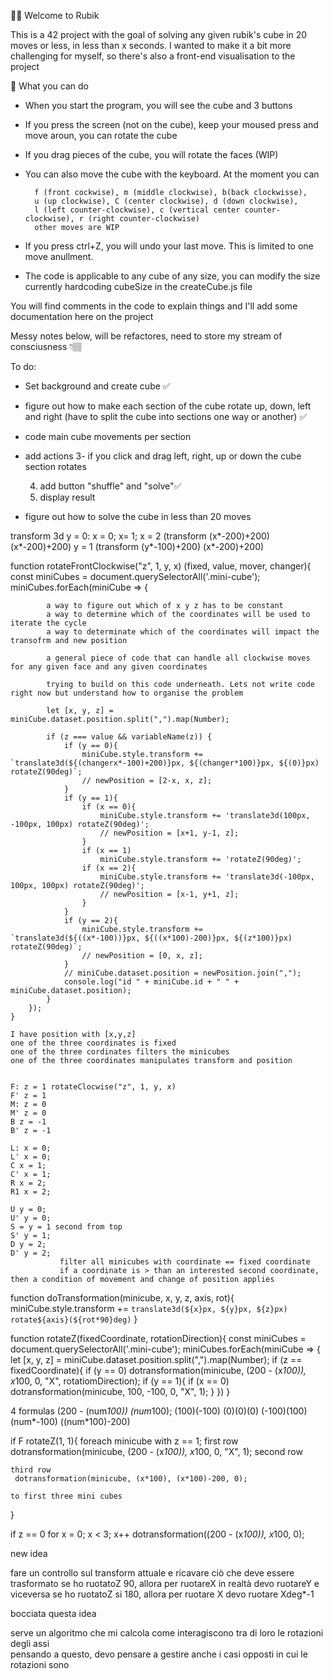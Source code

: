 👋🏻 Welcome to Rubik 

This is a 42 project with the goal of solving any given rubik's cube in 20 moves or less, in less than x seconds. 
I wanted to make it a bit more challenging for myself, so there's also a front-end visualisation to the project

🧊 What you can do 

- When you start the program, you will see the cube and 3 buttons 
- If you press the screen (not on the cube), keep your moused press and move aroun, you can rotate the cube
- If you drag pieces of the cube, you will rotate the faces (WIP)
- You can also move the cube with the keyboard. At the moment you can 

        f (front cockwise), m (middle clockwise), b(back clockwisse), 
        u (up clockwise), C (center clockwise), d (down clockwise), 
        l (left counter-clockwise), c (vertical center counter-clockwise), r (right counter-clockwise) 
        other moves are WIP 

- If you press ctrl+Z, you will undo your last move. This is limited to one move anullment. 
- The code is applicable to any cube of any size, you can modify the size currently hardcoding cubeSize in the createCube.js file


You will find comments in the code to explain things and I'll add some documentation here on the project


Messy notes below, will be refactores, need to store my stream of consciusness 👇🏽





To do: 

- Set background and create cube ✅
- figure out how to make each section of the cube rotate up, down, left and right (have to split the cube into sections one way or another) ✅

- code main cube movements per section

- add actions 
    3- if you click and drag left, right, up or down the cube section rotates

    4. add button "shuffle" and "solve"✅
    5. display result 

- figure out how to solve the cube in less than 20 moves





transform 3d 
y = 0:
 x = 0; x= 1; x = 2 (transform (x*-200)+200) (x*-200)+200)
y = 1 
(transform (y*-100)+200) (x*-200)+200)

function rotateFrontClockwise("z", 1, y, x) (fixed, value, mover, changer){
        const miniCubes = document.querySelectorAll('.mini-cube');
        miniCubes.forEach(miniCube => {

            a way to figure out which of x y z has to be constant 
            a way to determine which of the coordinates will be used to iterate the cycle 
            a way to determinate which of the coordinates will impact the transofrm and new position 

            a general piece of code that can handle all clockwise moves for any given face and any given coordinates

            trying to build on this code underneath. Lets not write code right now but understand how to organise the problem 

            let [x, y, z] = miniCube.dataset.position.split(",").map(Number);

            if (z === value && variableName(z)) {
                if (y == 0){
                    miniCube.style.transform += `translate3d(${(changerx*-100)+200)}px, ${(changer*100)}px, ${(0)}px) rotateZ(90deg)`;
                    // newPosition = [2-x, x, z];
                }
                if (y == 1){
                    if (x == 0){
                        miniCube.style.transform += 'translate3d(100px, -100px, 100px) rotateZ(90deg)';
                        // newPosition = [x+1, y-1, z];
                    }
                    if (x == 1)
                        miniCube.style.transform += 'rotateZ(90deg)';
                    if (x == 2){
                        miniCube.style.transform += 'translate3d(-100px, 100px, 100px) rotateZ(90deg)';
                        // newPosition = [x-1, y+1, z];
                    }
                }
                if (y == 2){
                    miniCube.style.transform += `translate3d(${((x*-100))}px, ${((x*100)-200)}px, ${(z*100)}px) rotateZ(90deg)`;
                    // newPosition = [0, x, z];
                }
                // miniCube.dataset.position = newPosition.join(",");
                console.log("id " + miniCube.id + " " + miniCube.dataset.position);
            }
        });
    }

    I have position with [x,y,z]
    one of the three coordinates is fixed 
    one of the three cordinates filters the minicubes
    one of the three coordinates manipulates transform and position


    F: z = 1 rotateClocwise("z", 1, y, x)
    F' z = 1
    M: z = 0
    M' z = 0
    B z = -1
    B' z = -1

    L: x = 0;
    L' x = 0;
    C x = 1;
    C' x = 1;
    R x = 2;
    R1 x = 2;

    U y = 0;
    U' y = 0;
    S = y = 1 second from top 
    S' y = 1;
    D y = 2;
    D' y = 2;
               filter all minicubes with coordinate == fixed coordinate
               if a coordinate is > than an interested second coordinate, then a condition of movement and change of position applies


function doTransformation(minicube, x, y, z, axis, rot){
    miniCube.style.transform += `translate3d(${x}px, ${y}px, ${z}px) rotate${axis}(${rot*90}deg)`
}

function rotateZ(fixedCoordinate, rotationDirection){
    const miniCubes = document.querySelectorAll('.mini-cube');
    miniCubes.forEach(miniCube => {
        let [x, y, z] = miniCube.dataset.position.split(",").map(Number);
        if (z == fixedCoordinate){
           if (y == 0)
                dotransformation(minicube, (200 - (x*100)), x*100, 0, "X", rotatiomDirection);
           if (y == 1){
                if (x == 0)
                    dotransformation(minicube, 100, -100, 0, "X", 1);
           } 
        })
}

4 formulas
(200 - (num*100)) (num*100);
(100)(-100)
(0)(0)(0)
(-100)(100)
(num*-100) ((num*100)-200)

if F
rotateZ(1, 1){
    foreach minicube with z == 1; 
    first row
    dotransformation(minicube, (200 - (x*100)), x*100, 0, "X", 1);
    second row 

    third row
     dotransformation(minicube, (x*100), (x*100)-200, 0);

    to first three mini cubes 
}

if z == 0 
for x = 0; x < 3; x++
dotransformation((200 - (x*100)), x*100, 0);



new idea

fare un controllo sul transform attuale e ricavare ciò che deve essere trasformato
se ho ruotatoZ 90, allora per ruotareX in realtà devo ruotareY e viceversa
se ho ruotatoZ si 180, allora per ruotare X devo ruotare Xdeg*-1 

bocciata questa idea 

serve un algoritmo che mi calcola come interagiscono tra di loro le rotazioni degli assi  
pensando a questo, devo pensare a gestire anche i casi opposti in cui le rotazioni sono

